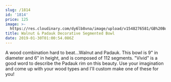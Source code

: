 ```yaml
---
slug: /1814
id: '1814'
price: 125
image: >-
  https://res.cloudinary.com/dy6lb8vna/image/upload/v1548276581/GB%20Bowlworks%20Gallery/DSC_3075a.jpg
title: Walnut & Padauk Decorative Segmented Bowl
date: 2019-01-30T01:00:54.086Z
---
```

A wood combination hard to beat...Walnut and Padauk. This bowl is 9" in diameter and 6" in height, and is composed of 112 segments. "Vivid" is a good word to describe the Padauk rim on this beauty. Use your imagination and come up with your wood types and I'll custom make one of these for you!

